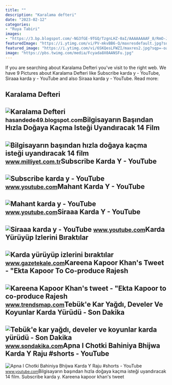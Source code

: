 ```yaml
---
title: ""
description: "Karalama defteri"
date: "2023-02-12"
categories:
- "Ruya Tabiri"
images:
- "https://3.bp.blogspot.com/-NG3fGE-9TGQ/TzgnLHZ-0aI/AAAAAAAAF_8/RmO-J-1q_QQ/s1600/Karda+Yürümek......jpg"
featuredImage: "https://i.ytimg.com/vi/PV-mkvBB6-Q/maxresdefault.jpg?sqp=-oaymwEoCIAKENAF8quKqQMcGADwAQH4Ac4FgAKACooCDAgAEAEYZSBZKFUwDw==&amp;rs=AOn4CLAcuMsKi9QHMVXXHNCn4HQ0cvQsRQ"
featured_image: "https://i.ytimg.com/vi/6SKQesLFWZI/maxres2.jpg?sqp=-oaymwEoCIAKENAF8quKqQMcGADwAQH4Ac4FgAKACooCDAgAEAEYXyBfKF8wDw==&amp;rs=AOn4CLBGaJQbIulaHWyXRQAnHTIkgTzo9w"
image: "https://pbs.twimg.com/media/Fcyada8X0AANSFu.jpg"
---
```


If you are searching about Karalama Defteri you've visit to the right web. We have 9 Pictures about Karalama Defteri like Subscribe karda y - YouTube, Siraaa karda y - YouTube and also Siraaa karda y - YouTube. Read more:

Karalama Defteri
----------------

 ![Karalama Defteri](https://3.bp.blogspot.com/-NG3fGE-9TGQ/TzgnLHZ-0aI/AAAAAAAAF_8/RmO-J-1q_QQ/s1600/Karda+Yürümek......jpg) <small>hasandede49.blogspot.com</small>Bilgisayarın Başından Hızla Doğaya Kaçma Isteği Uyandıracak 14 Film
-------------------------------------------------------------------

 ![Bilgisayarın başından hızla doğaya kaçma isteği uyandıracak 14 film](https://i.milliyet.com.tr/OnedioGallery/Detail/2017/03/21/3155tvJ8VMq45_Snow-Walker-2.JPG) <small>www.milliyet.com.tr</small>Subscribe Karda Y - YouTube
---------------------------

 ![Subscribe karda y - YouTube](https://i.ytimg.com/vi/F0TK8gXygoQ/maxres2.jpg?sqp=-oaymwEoCIAKENAF8quKqQMcGADwAQH4AbYIgAKAD4oCDAgAEAEYGyATKH8wDw==&rs=AOn4CLDFSEN1-7Dj585syiuhqHgT2iaQnw) <small>www.youtube.com</small>Mahant Karda Y - YouTube
------------------------

 ![Mahant karda y - YouTube](https://i.ytimg.com/vi/6SKQesLFWZI/maxres2.jpg?sqp=-oaymwEoCIAKENAF8quKqQMcGADwAQH4Ac4FgAKACooCDAgAEAEYXyBfKF8wDw==&rs=AOn4CLBGaJQbIulaHWyXRQAnHTIkgTzo9w) <small>www.youtube.com</small>Siraaa Karda Y - YouTube
------------------------

 ![Siraaa karda y - YouTube](https://i.ytimg.com/vi/l0-eX7U-KX8/maxresdefault.jpg?sqp=-oaymwEmCIAKENAF8quKqQMa8AEB-AGUA4AC0AWKAgwIABABGE8gQSh_MA8=&rs=AOn4CLDeTSwGaqOT3vrbwrTRDZoPBHS5GA) <small>www.youtube.com</small>Karda Yürüyüp Izlerini Bıraktılar
---------------------------------

 ![Karda yürüyüp izlerini bıraktılar](https://www.gazetekale.com/storage/postimg/2017/01/karda-yürüyüp.jpg) <small>www.gazetekale.com</small>Kareena Kapoor Khan's Tweet - "Ekta Kapoor To Co-produce Rajesh
---------------------------------------------------------------

 ![Kareena Kapoor Khan's tweet - "Ekta Kapoor to co-produce Rajesh](https://pbs.twimg.com/media/Fcyada8X0AANSFu.jpg) <small>www.trendsmap.com</small>Tebük'e Kar Yağdı, Develer Ve Koyunlar Karda Yürüdü - Son Dakika
----------------------------------------------------------------

 ![Tebük'e kar yağdı, develer ve koyunlar karda yürüdü - Son Dakika](https://i2.sdacdn.com/haber/2020/01/15/tebuk-e-kar-yagdi-develer-ve-koyunlar-karda-y-12819202_local_sd.jpg) <small>www.sondakika.com</small>Apna I Chotki Bahiniya Bhijwa Karda Y Raju #shorts - YouTube
------------------------------------------------------------

 ![Apna I Chotki Bahiniya Bhijwa Karda Y Raju #shorts - YouTube](https://i.ytimg.com/vi/PV-mkvBB6-Q/maxresdefault.jpg?sqp=-oaymwEoCIAKENAF8quKqQMcGADwAQH4Ac4FgAKACooCDAgAEAEYZSBZKFUwDw==&rs=AOn4CLAcuMsKi9QHMVXXHNCn4HQ0cvQsRQ) <small>www.youtube.com</small>Bilgisayarın başından hızla doğaya kaçma isteği uyandıracak 14 film. Subscribe karda y. Kareena kapoor khan's tweet
